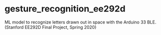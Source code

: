 # gesture_recognition_ee292d
ML model to recognize letters drawn out in space with the Arduino 33 BLE. (Stanford EE292D Final Project, Spring 2020)
